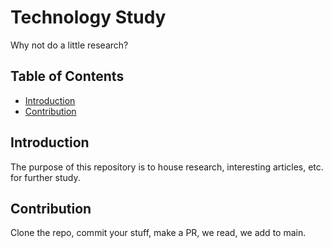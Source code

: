 # Technology Study
Why not do a little research?

## Table of Contents
* [Introduction](#introduction)
* [Contribution](#contribution)

## Introduction
The purpose of this repository is to house research, interesting articles, etc. for further study.

## Contribution
Clone the repo, commit your stuff, make a PR, we read, we add to main.
